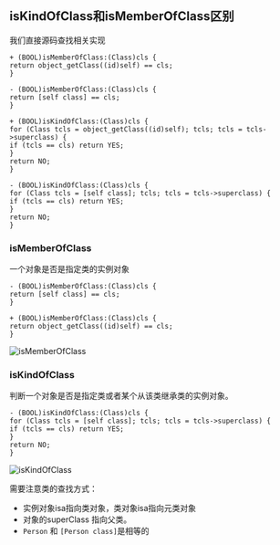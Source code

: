 ## isKindOfClass和isMemberOfClass区别 

我们直接源码查找相关实现
```
+ (BOOL)isMemberOfClass:(Class)cls {
return object_getClass((id)self) == cls;
}

- (BOOL)isMemberOfClass:(Class)cls {
return [self class] == cls;
}

+ (BOOL)isKindOfClass:(Class)cls {
for (Class tcls = object_getClass((id)self); tcls; tcls = tcls->superclass) {
if (tcls == cls) return YES;
}
return NO;
}

- (BOOL)isKindOfClass:(Class)cls {
for (Class tcls = [self class]; tcls; tcls = tcls->superclass) {
if (tcls == cls) return YES;
}
return NO;
}
```

### isMemberOfClass

一个对象是否是指定类的实例对象
```
- (BOOL)isMemberOfClass:(Class)cls {
return [self class] == cls;
}

+ (BOOL)isMemberOfClass:(Class)cls {
return object_getClass((id)self) == cls;
}
```
![isMemberOfClass](https://github.com/SunshineBrother/JHBlog/blob/master/iOS知识点/RunTime/isMemberOfClass.png)

 

### isKindOfClass

判断一个对象是否是指定类或者某个从该类继承类的实例对象。

```
- (BOOL)isKindOfClass:(Class)cls {
for (Class tcls = [self class]; tcls; tcls = tcls->superclass) {
if (tcls == cls) return YES;
}
return NO;
}

```
![isKindOfClass](https://github.com/SunshineBrother/JHBlog/blob/master/iOS知识点/RunTime/isKindOfClass.png)


需要注意类的查找方式：
- 实例对象isa指向类对象，类对象isa指向元类对象
- 对象的superClass 指向父类。
- `Person` 和 `[Person class]`是相等的


















